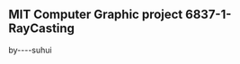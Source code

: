 MIT   Computer  Graphic project
6837-1-RayCasting
--------------------------------------
by----suhui
